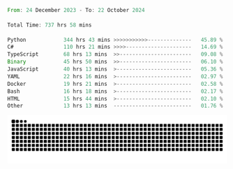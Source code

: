 <!--START_SECTION:waka-->

```rust
From: 24 December 2023 - To: 22 October 2024

Total Time: 737 hrs 58 mins

Python            344 hrs 43 mins >>>>>>>>>>>--------------   45.89 %
C#                110 hrs 21 mins >>>>---------------------   14.69 %
TypeScript        68 hrs 13 mins  >>-----------------------   09.08 %
Binary            45 hrs 50 mins  >>-----------------------   06.10 %
JavaScript        40 hrs 13 mins  >------------------------   05.36 %
YAML              22 hrs 16 mins  >------------------------   02.97 %
Docker            19 hrs 21 mins  >------------------------   02.58 %
Bash              16 hrs 18 mins  >------------------------   02.17 %
HTML              15 hrs 44 mins  >------------------------   02.10 %
Other             13 hrs 13 mins  -------------------------   01.76 %
```

<!--END_SECTION:waka-->


<picture>
  <source media="(prefers-color-scheme: dark)" srcset="https://raw.githubusercontent.com/jeerawut97/jeerawut97/output/github-contribution-grid-snake.svg">
  <img alt="github contribution grid snake animation" src="https://raw.githubusercontent.com/jeerawut97/jeerawut97/output/github-contribution-grid-snake.svg">
</picture>
